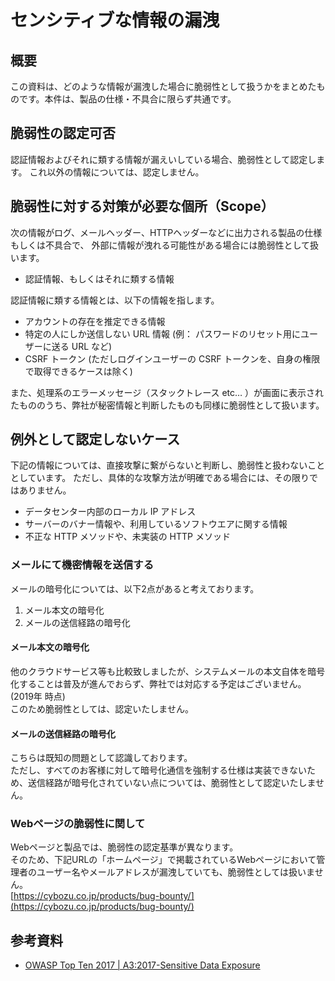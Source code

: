 センシティブな情報の漏洩
====

## 概要
この資料は、どのような情報が漏洩した場合に脆弱性として扱うかをまとめたものです。本件は、製品の仕様・不具合に限らず共通です。

## 脆弱性の認定可否
認証情報およびそれに類する情報が漏えいしている場合、脆弱性として認定します。
これ以外の情報については、認定しません。

## 脆弱性に対する対策が必要な個所（Scope）
次の情報がログ、メールヘッダー、HTTPヘッダーなどに出力される製品の仕様もしくは不具合で、
外部に情報が洩れる可能性がある場合には脆弱性として扱います。

* 認証情報、もしくはそれに類する情報

認証情報に類する情報とは、以下の情報を指します。
* アカウントの存在を推定できる情報
* 特定の人にしか送信しない URL 情報 (例： パスワードのリセット用にユーザーに送る URL など)
* CSRF トークン (ただしログインユーザーの CSRF トークンを、自身の権限で取得できるケースは除く)

また、処理系のエラーメッセージ（スタックトレース etc… ）が画面に表示されたもののうち、弊社が秘密情報と判断したものも同様に脆弱性として扱います。

## 例外として認定しないケース
下記の情報については、直接攻撃に繋がらないと判断し、脆弱性と扱わないこととしています。
ただし、具体的な攻撃方法が明確である場合には、その限りではありません。

* データセンター内部のローカル IP アドレス
* サーバーのバナー情報や、利用しているソフトウエアに関する情報
* 不正な HTTP メソッドや、未実装の HTTP メソッド

### メールにて機密情報を送信する
メールの暗号化については、以下2点があると考えております。

1. メール本文の暗号化
2. メールの送信経路の暗号化

#### メール本文の暗号化
他のクラウドサービス等も比較致しましたが、システムメールの本文自体を暗号化することは普及が進んでおらず、弊社では対応する予定はございません。(2019年 時点)  
このため脆弱性としては、認定いたしません。

#### メールの送信経路の暗号化
こちらは既知の問題として認識しております。  
ただし、すべてのお客様に対して暗号化通信を強制する仕様は実装できないため、送信経路が暗号化されていない点については、脆弱性として認定いたしません。

### Webページの脆弱性に関して
Webページと製品では、脆弱性の認定基準が異なります。  
そのため、下記URLの「ホームページ」で掲載されているWebページにおいて管理者のユーザー名やメールアドレスが漏洩していても、脆弱性としては扱いません。  
[https://cybozu.co.jp/products/bug-bounty/](https://cybozu.co.jp/products/bug-bounty/)

## 参考資料

* [OWASP Top Ten 2017 | A3:2017-Sensitive Data Exposure](https://owasp.org/www-project-top-ten/2017/A3_2017-Sensitive_Data_Exposure)